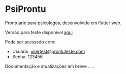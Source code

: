 # PsiProntu

Prontuario para psicologos, desenvolvido em flutter web.

Versão para teste disponível [aqui](https://prontuario-7614a.web.app/#/)

Pode ser acessado com: 
- Usuario: usertest@prontuteste.com
-  Senha: 123456

Documentação e atualizações em breve . . .